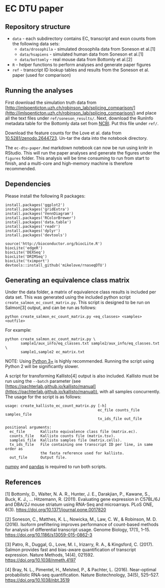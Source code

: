 EC DTU paper
============

Repository structure
--------------------

* `data` - each subdirectory contains EC, transcript and exon counts from the following data sets:
    * `data/drosophila` - simulated drosophila data from Soneson et al.[1]
    * `data/hsapiens` - simulated human data from Soneson et al.[1]
    * `data/bottomly` - real mouse data from Bottomly et al.[2]
* `R` - helper functions to perform analyses and generate paper figures
* `ref` - transcript ID lookup tables and results from the Soneson et al. paper (used for comparison)

Running the analyses
--------------------

First download the simulation truth data from [http://imlspenticton.uzh.ch/robinson_lab/splicing_comparison/](http://imlspenticton.uzh.ch/robinson_lab/splicing_comparison/) and place all the text files under `ref/soneson_results/`. Next, download the RunInfo metadata table for the Bottomly data set from [NCBI](https://www.ncbi.nlm.nih.gov/Traces/study/?acc=SRP004777). Put this file under `ref/`.

Download the feature counts for the Love et al. data from [10.5281/zenodo.2644723](https://doi.org/10.5281/zenodo.2644723). Un-tar the data into the notebook directory.

The `ec-dtu-paper.Rmd` markdown notebook can now be run using knitr in RStudio. This will run the paper analyses and generate the figures under the `figures` folder. This analysis will be time consuming to run from start to finish, and a multi-core and high-memory machine is therefore recommended.

Dependencies
------------

Please install the following R packages:

```
install.packages('ggplot2')
install.packages('gridExtra')
install.packages('VennDiagram')
install.packages('RColorBrewer')
install.packages('data.table')
install.packages('readr')
install.packages('dplyr')
install.packages('devtools')

source('http://bioconductor.org/biocLite.R')
biocLite('edgeR')
biocLite('DEXSeq')
biocLite('DRIMSeq')
biocLite('tximport')
devtools::install_github('mikelove/rnaseqDTU')
```

Generating an equivalence class matrix
--------------------------------------

Under the data folder, a matrix of equivalence class results is included per data set. This was generated using the included python script `create_salmon_ec_count_matrix.py`. This script is designed to be run on Salmon[3] output, and can be run as follows:

```
python create_salmon_ec_count_matrix.py <eq_classes> <samples> <outfile>
```

For example:
```
python create_salmon_ec_count_matrix.py \
       sample1/aux_info/eq_classes.txt sample2/aux_info/eq_classes.txt \
       sample1,sample2 ec_matrix.txt
```

NOTE: Using [Python 3+](https://www.python.org/download/releases/3.0/) is highly recommended. Running the script using Python 2 will be significantly slower.

A script for transforming Kallisto[4] output is also included. Kallisto must be run using the `--batch` parameter (see [https://pachterlab.github.io/kallisto/manual](https://pachterlab.github.io/kallisto/manual)), with all samples concurrently. The usage for the script is as follows:

```
usage: create_kallisto_ec_count_matrix.py [-h]
                                          ec_file counts_file samples_file
                                          tx_ids_file out_file

positional arguments:
  ec_file       Kallisto equivalence class file (matrix.ec).
  counts_file   Kallisto counts file (matrix.tsv).
  samples_file  Kallisto samples file (matrix.cells).
  tx_ids_file   File containing one transcript ID per line, in same order as
                the fasta reference used for kallisto.
  out_file      Output file.
```

[numpy](https://pypi.org/project/numpy/) and [pandas](https://pandas.pydata.org/) is required to run both scripts.

References
----------

[1] Bottomly, D., Walter, N. A. R., Hunter, J. E., Darakjian, P., Kawane, S., Buck, K. J., … Hitzemann, R. (2011). Evaluating gene expression in C57BL/6J and DBA/2J mouse striatum using RNA-Seq and microarrays. PLoS ONE, 6(3). https://doi.org/10.1371/journal.pone.0017820

[2] Soneson, C., Matthes, K. L., Nowicka, M., Law, C. W., & Robinson, M. D. (2016). Isoform prefiltering improves performance of count-based methods for analysis of differential transcript usage. Genome Biology, 17(1), 1–15. https://doi.org/10.1186/s13059-015-0862-3

[3] Patro, R., Duggal, G., Love, M. I., Irizarry, R. A., & Kingsford, C. (2017). Salmon provides fast and bias-aware quantification of transcript expression. Nature Methods, 14(4), 021592. https://doi.org/10.1038/nmeth.4197

[4] Bray, N. L., Pimentel, H., Melsted, P., & Pachter, L. (2016). Near-optimal probabilistic RNA-seq quantification. Nature Biotechnology, 34(5), 525–527. https://doi.org/10.1038/nbt.3519
